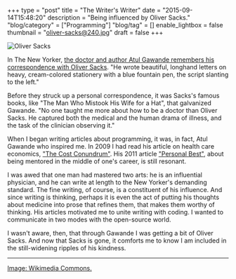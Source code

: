 +++
type = "post"
title = "The Writer's Writer"
date = "2015-09-14T15:48:20"
description = "Being influenced by Oliver Sacks."
"blog/category" = ["Programming"]
"blog/tag" = []
enable_lightbox = false
thumbnail = "oliver-sacks@240.jpg"
draft = false
+++

<p><img style="display:block; margin-left:auto; margin-right:auto;" src="oliver-sacks.jpg" alt="Oliver Sacks" title="Oliver Sacks" /></p>
<p>In The New Yorker, <a href="http://www.newyorker.com/magazine/2015/09/14/oliver-sacks">the doctor and author Atul Gawande remembers his correspondence with Oliver Sacks</a>. "He wrote beautiful, longhand letters on heavy, cream-colored stationery with a blue fountain pen, the script slanting to the left."</p>
<p>Before they struck up a personal correspondence, it was Sacks's famous books, like "The Man Who Mistook His Wife for a Hat", that galvanized Gawande. "No one taught me more about how to be a doctor than Oliver Sacks. He captured both the medical and the human drama of illness, and the task of the clinician observing it."</p>
<p>When I began writing articles about programming, it was, in fact, Atul Gawande who inspired me. In 2009 I had read his article on health care economics, <a href="http://www.newyorker.com/magazine/2009/06/01/the-cost-conundrum">"The Cost Conundrum"</a>. His 2011 article <a href="http://www.newyorker.com/magazine/2011/10/03/personal-best">"Personal Best"</a>, about being mentored in the middle of one's career, is still resonant.</p>
<p>I was awed that one man had mastered two arts: he is an influential physician, and he can write at length to the New Yorker's demanding standard. The fine writing, of course, is a constituent of his influence. And since writing is thinking, perhaps it is even the act of putting his thoughts about medicine into prose that refines them, that makes them worthy of thinking. His articles motivated me to unite writing with coding. I wanted to communicate in two modes with the open-source world.</p>
<p>I wasn't aware, then, that through Gawande I was getting a bit of Oliver Sacks. And now that Sacks is gone, it comforts me to know I am included in the still-widening ripples of his kindness.</p>
<hr />
<p><span style="color:gray"><a href="https://commons.wikimedia.org/wiki/File:Oliversacks.jpg">Image: Wikimedia Commons.</a></span></p>
    